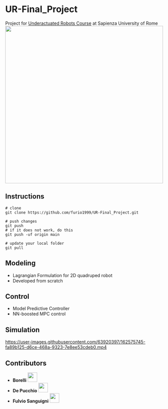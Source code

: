 # UR-Final_Project

Project for [Underactuated Robots Course](http://www.diag.uniroma1.it/~oriolo/ur/) at Sapienza University of Rome
<a href="https://www.dis.uniroma1.it/"><img src="http://www.dis.uniroma1.it/sites/default/files/marchio%20logo%20eng%20jpg.jpg" width="500"></a>

## Instructions
```
# clone
git clone https://github.com/furio1999/UR-Final_Project.git
```

```
# push changes
git push
# if it does not work, do this
git push -uf origin main
```

```
# update your local folder
git pull
```

## Modeling
- Lagrangian Formulation for 2D quadruped robot
- Developed from scratch
## Control
- Model Predictive Controller
- NN-boosted MPC control

## Simulation


https://user-images.githubusercontent.com/63920397/162575745-fa89b125-d6ce-468a-9323-7e8ee53cdeb0.mp4



## Contributors
- **Borelli** <a href="https://www.linkedin.com/in/saverioborrelli/"><img src="https://www.tecnomagazine.it/tech/wp-content/uploads/2013/05/linkedin-aggiungere-immagini.png" width="30"></a>
- **De Pucchio** <a href="https://www.linkedin.com/in/monica-de-pucchio/"><img src="https://www.tecnomagazine.it/tech/wp-content/uploads/2013/05/linkedin-aggiungere-immagini.png" width="30"></a>
- **Fulvio Sanguigni** <a href="https://www.linkedin.com/in/furio19/"><img src="https://www.tecnomagazine.it/tech/wp-content/uploads/2013/05/linkedin-aggiungere-immagini.png" width="30"></a>
